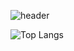 ![header](https://capsule-render.vercel.app/api?type=Venom)

![Top Langs](https://github-readme-stats.vercel.app/api/top-langs/?username=Jinacker&layout=compact)

